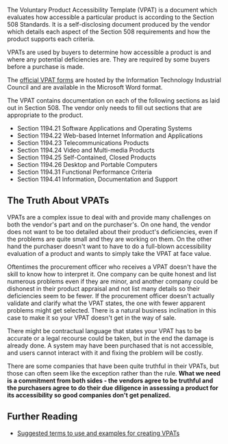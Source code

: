 The Voluntary Product Accessibility Template (VPAT) is a document which
evaluates how accessible a particular product is according to the
Section 508 Standards. It is a self-disclosing document produced by the
vendor which details each aspect of the Section 508 requirements and how
the product supports each criteria.

VPATs are used by buyers to determine how accessible a product is and
where any potential deficiencies are. They are required by some buyers
before a purchase is made.

The [official VPAT
forms](http://www.itic.org/dotAsset/5644ecd2-5024-417f-bc23-a52650f47ef8.doc)
are hosted by the Information Technology Industrial Council and are
available in the Microsoft Word format.

The VPAT contains documentation on each of the following sections as
laid out in Section 508. The vendor only needs to fill out sections that
are appropriate to the product.

-   Section 1194.21 Software Applications and Operating Systems
-   Section 1194.22 Web-based Internet Information and Applications
-   Section 1194.23 Telecommunications Products
-   Section 1194.24 Video and Multi-media Products
-   Section 1194.25 Self-Contained, Closed Products
-   Section 1194.26 Desktop and Portable Computers
-   Section 1194.31 Functional Performance Criteria
-   Section 1194.41 Information, Documentation and Support

The Truth About VPATs
---------------------

VPATs are a complex issue to deal with and provide many challenges on
both the vendor's part and on the purchaser's. On one hand, the vendor
does not want to be too detailed about their product's deficiencies,
even if the problems are quite small and they are working on them. On
the other hand the purchaser doesn't want to have to do a full-blown
accessibility evaluation of a product and wants to simply take the VPAT
at face value.

Oftentimes the procurement officer who receives a VPAT doesn't have the
skill to know how to interpret it. One company can be quite honest and
list numerous problems even if they are minor, and another company could
be dishonest in their product appraisal and not list many details so
their deficiencies seem to be fewer. If the procurement officer doesn't
actually validate and clarify what the VPAT states, the one with fewer
apparent problems might get selected. There is a natural business
inclination in this case to make it so your VPAT doesn't get in the way
of sale.

There might be contractual language that states your VPAT has to be
accurate or a legal recourse could be taken, but in the end the damage
is already done. A system may have been purchased that is not
accessible, and users cannot interact with it and fixing the problem
will be costly.

There are some companies that have been quite truthful in their VPATs,
but those can often seem like the exception rather than the rule. **What
we need is a commitment from both sides - the vendors agree to be
truthful and the purchasers agree to do their due diligence in assessing
a product for its accessibility so good companies don't get penalized.**

Further Reading
---------------

-   [Suggested terms to use and examples for creating
    VPATs](http://accessibility.gtri.gatech.edu/assistant/products/pdf/vpat.php)

